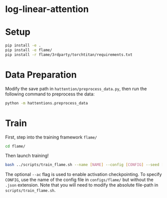 # log-linear-attention

# Setup

```bash
pip install -e .
pip install -e flame/
pip install -r flame/3rdparty/torchtitan/requirements.txt
```

# Data Preparation
Modify the save path in `hattention/preprocess_data.py`, then run the following command to preprocess the data:
```bash
python -m hattentions.preprocess_data
```

# Train

First, step into the training framework `flame/`
```bash
cd flame/
```

Then launch training!
```bash
bash ../scripts/train_flame.sh --name [NAME] --config [CONFIG] --seed [--ac]
```
The optional `--ac` flag is used to enable activation checkpointing. To specify `CONFIG`, use the name of the config file in `configs/flame/` but without the `.json` extension. Note that you will need to modify the absolute file-path in `scripts/train_flame.sh`.